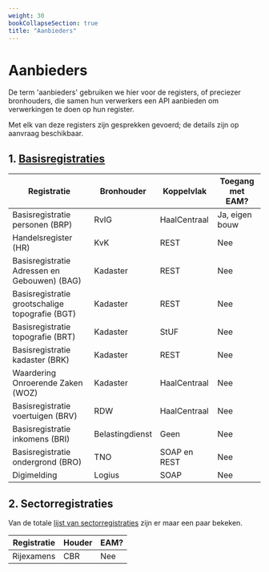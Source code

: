 ```yaml
---
weight: 30
bookCollapseSection: true
title: "Aanbieders"
---
```


# Aanbieders 

De term 'aanbieders' gebruiken we hier voor de registers, of preciezer bronhouders, die samen hun verwerkers 
een API aanbieden om verwerkingen te doen op hun register.

Met elk van deze registers zijn gesprekken gevoerd; de details zijn op aanvraag beschikbaar.

## 1. [Basisregistraties](https://www.digitaleoverheid.nl/overzicht-van-alle-onderwerpen/stelsel-van-basisregistraties/)

| Registratie                                     | Bronhouder      | Koppelvlak   | Toegang met EAM? |
|-------------------------------------------------|-----------------|--------------|------------------|
| Basisregistratie personen (BRP)                 | RvIG            | HaalCentraal | Ja, eigen bouw   |
| Handelsregister (HR)                            | KvK             | REST         | Nee              |
| Basisregistratie Adressen en Gebouwen) (BAG)    | Kadaster        | REST         | Nee              |
| Basisregistratie grootschalige topografie (BGT) | Kadaster        | REST         | Nee              |
| Basisregistratie topografie (BRT)               | Kadaster        | StUF         | Nee              |
| Basisregistratie kadaster (BRK)                 | Kadaster        | REST         | Nee              |
| Waardering Onroerende Zaken (WOZ)               | Kadaster        | HaalCentraal | Nee              |
| Basisregistratie voertuigen (BRV)               | RDW             | HaalCentraal | Nee              |
| Basisregistratie inkomens (BRI)                 | Belastingdienst | Geen         | Nee              |
| Basisregistratie ondergrond (BRO)               | TNO             | SOAP en REST | Nee              |
| Digimelding                                     | Logius          | SOAP         | Nee              |

## 2. Sectorregistraties

Van de totale [lijst van sectorregistraties](https://www.digitaleoverheid.nl/overzicht-van-alle-onderwerpen/stelsel-van-basisregistraties/sectorregistraties/) zijn er maar een paar bekeken.

| Registratie | Houder | EAM? |
|-------------|--------|------|
| Rijexamens  | CBR    | Nee  |
